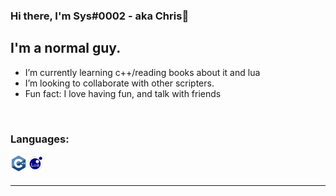 ### Hi there, I'm Sys#0002 - aka Chris👋


## I'm a normal guy.

-  I’m currently learning c++/reading books about it and lua
-  I’m looking to collaborate with other scripters.
-  Fun fact: I love having fun, and talk with friends


<br />

### Languages:

<img align="left" alt="C++" width="26px" src="https://raw.githubusercontent.com/github/explore/main/topics/cpp/cpp.png" />
<img align="left" alt="Lua" width="26px" src="https://raw.githubusercontent.com/github/explore/main/topics/lua/lua.png" />


<br />
<br />

---


